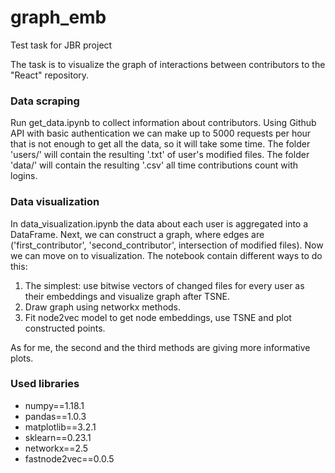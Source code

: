 # graph_emb
Test task for JBR project

The task is to visualize the graph of interactions between contributors to the "React" repository.

### Data scraping

Run get_data.ipynb to collect information about contributors. Using Github API with basic authentication we can make up to 5000 requests per hour that is not enough to get all the data, so it will take some time. The folder 'users/' will contain the resulting '.txt' of user's modified files. The folder 'data/' will contain the resulting '.csv' all time contributions count with logins.

### Data visualization

In data_visualization.ipynb the data about each user is aggregated into a DataFrame. Next, we can construct a graph, where edges are ('first_contributor', 'second_contributor', intersection of modified files). Now we can move on to visualization. The notebook contain different ways to do this:

1. The simplest: use bitwise vectors of changed files for every user as their embeddings and visualize graph after TSNE.
2. Draw graph using networkx methods.
3. Fit node2vec model to get node embeddings, use TSNE and plot constructed points.

As for me, the second and the third methods are giving more informative plots.

### Used libraries

+ numpy==1.18.1
+ pandas==1.0.3
+ matplotlib==3.2.1
+ sklearn==0.23.1
+ networkx==2.5
+ fastnode2vec==0.0.5
